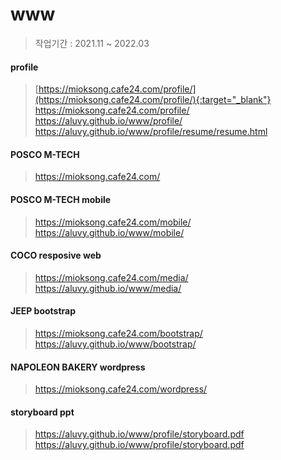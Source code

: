 # www

> 작업기간 : 2021.11 ~ 2022.03

#### profile
> [https://mioksong.cafe24.com/profile/](https://mioksong.cafe24.com/profile/){:target="_blank"}  
> <a href="https://mioksong.cafe24.com/profile/" target="blank">https://mioksong.cafe24.com/profile/</a>
> https://aluvy.github.io/www/profile/  
> https://aluvy.github.io/www/profile/resume/resume.html  

  

#### POSCO M-TECH  
> https://mioksong.cafe24.com/  

  

#### POSCO M-TECH mobile  
> https://mioksong.cafe24.com/mobile/  
> https://aluvy.github.io/www/mobile/  
  
  
#### COCO resposive web  
> https://mioksong.cafe24.com/media/  
> https://aluvy.github.io/www/media/  
  
  
#### JEEP bootstrap  
> https://mioksong.cafe24.com/bootstrap/  
> https://aluvy.github.io/www/bootstrap/  
  
  
#### NAPOLEON BAKERY wordpress  
> https://mioksong.cafe24.com/wordpress/  
  
  
#### storyboard ppt  
> https://aluvy.github.io/www/profile/storyboard.pdf  
> https://aluvy.github.io/www/profile/storyboard.pdf  
